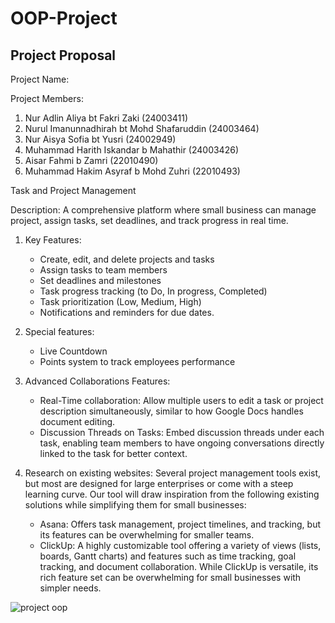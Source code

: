 # OOP-Project

## Project Proposal

Project Name: 

Project Members:
1. Nur Adlin Aliya bt Fakri Zaki (24003411)
2. Nurul Imanunnadhirah bt Mohd Shafaruddin (24003464)
3. Nur Aisya Sofia bt Yusri (24002949)
4. Muhammad Harith Iskandar b Mahathir (24003426)
5. Aisar Fahmi b Zamri (22010490)
6. Muhammad Hakim Asyraf b Mohd Zuhri (22010493)

Task and Project Management

Description: A comprehensive platform where small business can manage project, assign tasks, set deadlines, and track progress in real time.

1. Key Features:
   - Create, edit, and delete projects and tasks
   - Assign tasks to team members
   - Set deadlines and milestones
   - Task progress tracking (to Do, In progress, Completed)
   - Task prioritization (Low, Medium, High)
   - Notifications and reminders for due dates.

2. Special features:
   - Live Countdown
   - Points system to track employees performance

3. Advanced Collaborations Features:
   - Real-Time collaboration: Allow multiple users to edit a task or project      description simultaneously, similar to how Google Docs handles document      editing.
   - Discussion Threads on Tasks: Embed discussion threads under each task,       enabling team members to have ongoing conversations directly linked to       the task for better context.
  
5. Research on existing websites:
     Several project management tools exist, but most are designed for large      enterprises or come with a steep learning curve. Our tool will draw          inspiration from the following existing solutions while simplifying          them for small businesses:
     - Asana: Offers task management, project timelines, and tracking, but          its features can be overwhelming for smaller teams.
     - ClickUp: A highly customizable tool offering a variety of views              (lists, boards, Gantt charts) and features such as time tracking,            goal tracking, and document collaboration. While ClickUp is                  versatile, its rich feature set can be overwhelming for small                businesses with simpler needs.

![project oop](https://github.com/user-attachments/assets/c998dc9a-7d0f-4e00-8f1d-e9271ec51d7e)
